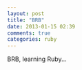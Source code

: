 ```yaml
---
layout: post
title: "BRB"
date: 2013-01-15 02:39
comments: true
categories: ruby
---
```

BRB, learning Ruby...